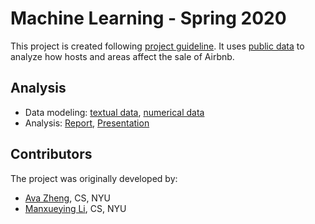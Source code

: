 # Machine Learning - Spring 2020

This project is created following [project guideline](https://www.chrismusco.com/introml/project_guidelines.pdf).
It uses [public data](https://www.kaggle.com/dgomonov/new-york-city-airbnb-open-data) to analyze how hosts and areas affect the sale of Airbnb.

## Analysis
* Data modeling:
[textual data](https://github.com/evve212233/Machine-Learning/blob/master/Text_Model.ipynb), 
[numerical data](https://github.com/evve212233/Machine-Learning/blob/master/Data_Model.ipynb)
* Analysis:
[Report](https://github.com/evve212233/Machine-Learning/blob/master/ML_Project_Report.pdf), 
[Presentation](https://github.com/evve212233/Machine-Learning/blob/master/ML%20Presentation.pdf)


## Contributors

The project was originally developed by:
* [Ava Zheng](https://github.com/evve212233), CS, NYU
* [Manxueying Li](https://github.com/lmxy0212/ML_project), CS, NYU
